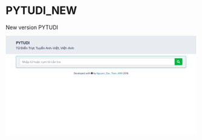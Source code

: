 # PYTUDI_NEW
New version PYTUDI 

![alt text](https://github.com/dactoankmapydev/PYTUDI_NEW/blob/master/pytudi.png)
